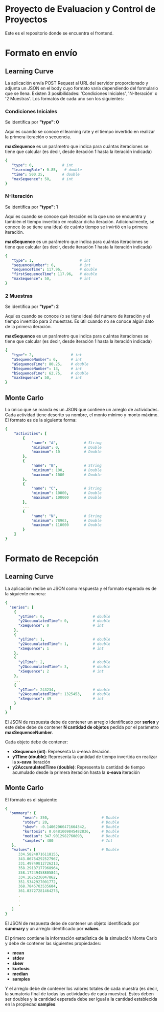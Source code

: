 # Proyecto de Evaluacion y Control de Proyectos

Este es el repositorio donde se encuentra el frontend.

# Formato en envío

## Learning Curve

La aplicación envía POST Request al URL del servidor proporcionado y adjunta un JSON en el body cuyo formato varía dependiendo del formulario que se llena. Existen 3 posibilidades: 'Condiciones Iniciales', 'N-Iteración' o '2 Muestras'.
Los formatos de cada uno son los siguientes:

### Condiciones Iniciales
Se identifica por **"type": 0**

Aquí es cuando se conoce el learning rate y el tiempo invertido en realizar la primera iteración o secuencia.

**maxSequence** es un parámetro que indica para cuántas iteraciones se tiene que calcular (es decir, desde iteración 1 hasta la iteración indicada)


```yaml
{
   "type": 0,             # int
   "learningRate": 0.85,   # double
   "time": 500.25,        # double
   "maxSequence": 50,     # int
}
```

### N-Iteración
Se identifica por **"type": 1**

Aquí es cuando se conoce qué iteración es la que uno se encuentra y también el tiempo invertido en realizar dicha iteración. Adicionalmente, se conoce (o se tiene una idea) de cuánto tiempo se invirtió en la primera iteración.

**maxSequence** es un parámetro que indica para cuántas iteraciones se tiene que calcular (es decir, desde iteración 1 hasta la iteración indicada)


```yaml
{
   "type": 1,                     # int
   "sequenceNumber": 6,           # int
   "sequenceTime": 117.96,        # double
   "firstSequenceTime": 117.96,   # double
   "maxSequence": 50,             # int
}
```

### 2 Muestras
Se identifica por **"type": 2**

Aquí es cuando se conoce (o se tiene idea) del número de iteración y el tiempo invertido para 2 muestras. Es útil cuando no se conoce algún dato de la primera iteración.

**maxSequence** es un parámetro que indica para cuántas iteraciones se tiene que calcular (es decir, desde iteración 1 hasta la iteración indicada)

```yaml
{
   "type": 2,                 # int
   "aSequenceNumber": 6,      # int
   "aSequenceTime": 80.25,    # double
   "bSequenceNumber": 13,     # int
   "bSequenceTime": 62.75,    # double
   "maxSequence": 50,         # int
}
```

## Monte Carlo

Lo único que se manda es un JSON que contiene un arreglo de actividades. Cada actividad tiene descrito su nombre, el monto mínimo y monto máximo. El formato es de la siguiente forma:

```yaml
{
    "activities": [
        {
            "name": "A",            # String
            "minimum": 0,           # Double
            "maximum": 10           # Double
        },
        {
            "name": "B",            # String
            "minimum": 100,         # Double
            "maximum": 1000         # Double
        },
        {
            "name": "C",            # String
            "minimum": 10000,       # Double
            "maximum": 100000       # Double
        },
        ...
        {
            "name": "N",            # String
            "minimum": 78963,       # Double
            "maximum": 110000       # Double
        }
    ]
}
```

# Formato de Recepción

## Learning Curve

La aplicación recibe un JSON como respuesta y el formato esperado es de la siguiente manera:

```yaml
{
  "series": [
    {
      "y1Time": 0,                      # double
      "y2AccumulatedTime": 0,           # double
      "xSequence": 0                    # int
    },
    {
      "y1Time": 1,                      # double
      "y2AccumulatedTime": 1,           # double
      "xSequence": 1                    # int
    },
    {
      "y1Time": 2,                      # double
      "y2AccumulatedTime": 3,           # double
      "xSequence": 2                    # int
    },
    ...
    {
      "y1Time": 243234,                 # double
      "y2AccumulatedTime": 1325453,     # double
      "xSequence": 49                   # int
    }
  ]
}
```

El JSON de respuesta debe de contener un arreglo identificado por **series** y este debe debe de contener **N cantidad de objetos** pedida por el parámetro **maxSequenceNumber**.

Cada objeto debe de contener:
- **xSequence (int)**: Representa la x-eava iteración.
- **y1Time (double)**: Representa la cantidad de tiempo invertida en realizar la **x-eava** iteración
- **y2AccumulatedTime (double)**: Representa la cantidad de tiempo acumulado desde la primera iteración hasta la **x-eava** iteración

## Monte Carlo

El formato es el siguiente:

```yaml
{
  "summary": {
        "mean": 350,                        # Double
        "stdev": 20,                        # Double
        "skew": -0.14062060471664342,       # Double
        "kurtosis": 0.0481009845482836,     # Double
        "median": 347.9012982760893,        # Double
        "samples": 400                      # Int
   },
   "values": [                              # Double
      334.58240716118155,
      343.06754292527967,
      331.49749812726213,
      358.29187177968964,
      358.17249458805844,
      334.1626236047862,
      351.5342927001772,
      368.7845703535604,
      361.03727281464273,
      .
      .
      .
   ]
}
```

El JSON de respuesta debe de contener un objeto identificado por **summary** y un arreglo identificado por **values**.

El primero contiene la información estadística de la simulación Monte Carlo y debe de contener las siguientes propiedades:
- **mean**
- **stdev**
- **skew**
- **kurtosis**
- **median**
- **samples**

Y el arreglo debe de contener los valores totales de cada muestra (es decir, la sumatoria final de todas las actividades de cada muestra). Estos deben ser doubles y la cantidad esperada debe ser igual a la cantidad establecida en la propiedad **samples**
